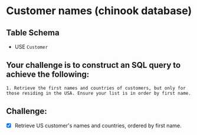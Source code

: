 # Customer names (chinook database)

## Table Schema
- USE `Customer`

## Your challenge is to construct an SQL query to achieve the following:

    1. Retrieve the first names and countries of customers, but only for those residing in the USA. Ensure your list is in order by first name.

## Challenge:

- [x] Retrieve US customer's names and countries, ordered by first name.
